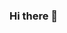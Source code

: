 ### Hi there 👋

<!--
**udittripathi/udittripathi** is a ✨ _special_ ✨ repository because its `README.md` (this file) appears on your GitHub profile.

<h1 align="center">Hi 👋, I'm Sarthak <img height="40" src="(https://emoji.gg/assets/emoji/6189-mariobros-mariohello.gif"></h1>
<h3 align="center">A passionate Macine Learning and Front-End  developer from India</h3>

- 🔭 I’m currently working on my Web skills.

- 👯 I’m looking to collaborate on **front-end and back-end projects**

- 📫 How to reach me: **tripathiudit19@gmail.com**

- ⚡ What I like to do: **I like to Play badminton and watch movie and some PC games also**

<h3 align="center">Connect with me:</h3>
<div align="center">

[![image](https://img.shields.io/badge/LinkedIn-0077B5?style=for-the-badge&logo=linkedin&logoColor=white)](https://www.linkedin.com/in/udit-tripathi-3b2797205/)
[![image](https://img.shields.io/badge/Twitter-1DA1F2?style=for-the-badge&logo=twitter&logoColor=white)](https://twitter.com/Udittri19)
[![image](https://img.shields.io/badge/Gmail-D14836?style=for-the-badge&logo=gmail&logoColor=white)](mailto:tripathiudit19@gmail.com)

</div>

<h3 align="center">Languages and Tools:</h3>

<p align="center"> 
  <a href="https://www.w3.org/html/" target="_blank"> 
    <img src="https://raw.githubusercontent.com/devicons/devicon/master/icons/html5/html5-original-wordmark.svg" alt="html5" width="40" height="40"/> 
  </a>
  <a href="https://www.w3schools.com/css/" target="_blank"> 
    <img src="https://raw.githubusercontent.com/devicons/devicon/master/icons/css3/css3-original-wordmark.svg" alt="css3" width="40" height="40"/> 
  </a> 
  <a href="https://www.python.org" target="_blank"> 
    <img src="https://raw.githubusercontent.com/devicons/devicon/master/icons/python/python-original.svg" alt="python" width="40" height="40"/> 
  </a>   
  <a href="https://www.linux.org/" target="_blank"> 
    <img src="https://raw.githubusercontent.com/devicons/devicon/master/icons/linux/linux-original.svg" alt="linux" width="40" height="40"/> 
  </a> 
  <a href="https://git-scm.com/" target="_blank"> 
    <img src="https://www.vectorlogo.zone/logos/git-scm/git-scm-icon.svg" alt="git" width="40" height="40"/> 
  </a>
</p>

<p align= "center">
  <img height= "150" src="https://github-readme-stats.vercel.app/api?username=udittripathi&theme=react&show_icons=true&include_all_commits=true" />
  <img height= "150" src="https://github-readme-stats.vercel.app/api/top-langs/?username=udittripathi&theme=react&layout=compact" />
</p>

![](https://komarev.com/ghpvc/?username=udittripathi&style=flat-square)

------

[Udit Tripathi](https://github.com/udittripathi)
-->
